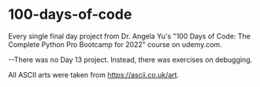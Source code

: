 # 100-days-of-code
Every single final day project from Dr. Angela Yu's "100 Days of Code: The Complete Python Pro Bootcamp for 2022" course on udemy.com.

--There was no Day 13 project. Instead, there was exercises on debugging.

All ASCII arts were taken from https://ascii.co.uk/art.


